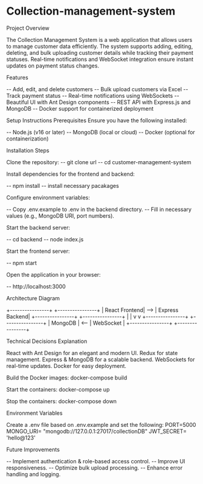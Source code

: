 # Collection-management-system

Project Overview

The Collection Management System is a web application that allows users to manage customer data efficiently. The system supports adding, editing, deleting, and bulk uploading customer details while tracking their payment statuses. Real-time notifications and WebSocket integration ensure instant updates on payment status changes.

Features

-- Add, edit, and delete customers
-- Bulk upload customers via Excel
-- Track payment status
-- Real-time notifications using WebSockets
-- Beautiful UI with Ant Design components
-- REST API with Express.js and MongoDB
-- Docker support for containerized deployment

Setup Instructions
Prerequisites
Ensure you have the following installed:

-- Node.js (v16 or later)
-- MongoDB (local or cloud)
-- Docker (optional for containerization)

Installation Steps

Clone the repository:
-- git clone url
-- cd customer-management-system

Install dependencies for the frontend and backend:

-- npm install
-- install necessary pacakages

Configure environment variables:

-- Copy .env.example to .env in the backend directory.
-- Fill in necessary values (e.g., MongoDB URI, port numbers).

Start the backend server:

-- cd backend
-- node index.js

Start the frontend server:

-- npm start

Open the application in your browser:

-- http://localhost:3000

Architecture Diagram

+----------------+     +----------------+
|  React Frontend| --> | Express Backend|
+----------------+     +----------------+
       |                        |
       v                        v
+----------------+     +----------------+
|   MongoDB     | <-- |  WebSocket     |
+----------------+     +----------------+

Technical Decisions Explanation

React with Ant Design for an elegant and modern UI.
Redux for state management.
Express & MongoDB for a scalable backend.
WebSockets for real-time updates.
Docker for easy deployment.

Build the Docker images:
docker-compose build

Start the containers:
docker-compose up

Stop the containers:
docker-compose down

Environment Variables

Create a .env file based on .env.example and set the following:
PORT=5000
MONGO_URI= "mongodb://127.0.0.1:27017/collectionDB"
JWT_SECRET= 'hello@123'

Future Improvements

-- Implement authentication & role-based access control.
-- Improve UI responsiveness.
-- Optimize bulk upload processing.
-- Enhance error handling and logging.
